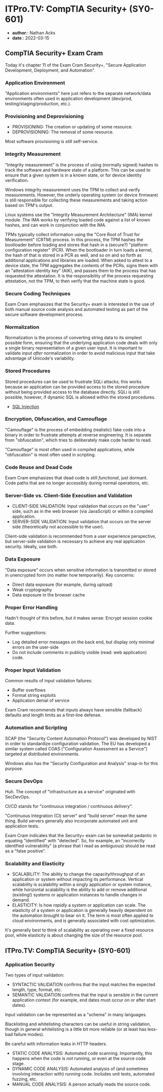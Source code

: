 # ITPro.TV: CompTIA Security+ (SY0-601)

* **author**:: Nathan Acks
* **date**:: 2022-03-15

## CompTIA Security+ Exam Cram

Today it's chapter 11 of the Exam Cram Security+, "Secure Application Development, Deployment, and Automation".

### Application Environment

"Application environments" here just refers to the separate network/data environments often used in application development (dev/prod, testing/staging/production, etc.).

### Provisioning and Deprovisioning

* PROVISIONING: The creation or updating of some resource.
* DEPROVISIONING: The removal of some resource.

Most software provisioning is *still* self-service.

### Integrity Measurement

"Integrity measurement" is the process of using (normally signed) hashes to track the software and hardware state of a platform. This can be used to ensure that a given system is in a known state, or for device identity verification.

Windows integrity measurement uses the TPM to collect and verify measurements. However, the underly operating system (or device firmware) is still responsible for collecting these measurements and taking action based on TPM's output.

Linux systems use the "Integrity Measurement Architecture" (IMA) kernel module. The IMA works by verifying loaded code against a list of known hashes, and can work in conjunction with the IMA.

TPMs typically collect information using the "Core Root of Trust for Measurement" (CRTM) process. In this process, the TPM hashes the bootloader before loading and stores that hash in a (secure?) "platform configuration register" (PCR). When the bootloader in turn loads a kernel, the hash of that is stored in a PCR as well, and so on and so forth as additional applications and libraries are loaded. When asked to attest to a device state, the TPM aggregates the contents of the PCRs, signs them with an "attestation identity key" (AIK), and passes them to the process that has requested the attestation. It is the responsibility of the process requesting attestation, not the TPM, to then verify that the machine state is good.

### Secure Coding Techniques

Exam Cram emphasizes that the Security+ exam is interested in the use of both manual source code analysis and automated testing as part of the secure software development process.

### Normalization

Normalization is the process of converting string data to its simplest possible form, ensuring that the underlying application code deals with only a single binary representation of a given user input. It is important to validate input *after* normalization in order to avoid malicious input that take advantage of Unicode's variability.

### Stored Procedures

Stored procedures can be used to frustrate SQLi attacks; this works because an application can be provided access to the stored procedure *without* being provided access to the database directly. SQLi is still possible, however, if dynamic SQL is allowed within the stored procedures.

* [SQL Injection](../notes/sql-injection.md)

### Encryption, Obfuscation, and Camouflage

"Camouflage" is the process of embedding (realistic) fake code into a binary in order to frustrate attempts at reverse engineering. It is separate from "obfuscation", which tries to deliberately make code harder to read.

"Camouflage" is most often used in compiled applications, while "obfuscation" is most often used in scripting.

### Code Reuse and Dead Code

Exam Cram emphasizes that dead code is still *functional*, just dormant. Code paths that are no longer accessibly during normal operations, etc.

### Server-Side vs. Client-Side Execution and Validation

* CLIENT-SIDE VALIDATION: Input validation that occurs on the "user" side, such as in the web browser (via JavaScript) or within a compiled application.
* SERVER-SIDE VALIDATION: Input validation that occurs on the server side (theoretically not accessible to the user).

Client-side validation is recommended from a user experience perspective, but server-side validation is necessary to achieve any real application security. Ideally, use both.

### Data Exposure

"Data exposure" occurs when sensitive information is transmitted or stored in unencrypted form (no matter how temporarily). Key concerns:

* Direct data exposure (for example, during upload)
* Weak cryptography
* Data exposure in the browser cache

### Proper Error Handling

Hadn't thought of this before, but it makes sense: Encrypt session cookie data.

Further suggestions:

* Log detailed error messages on the back end, but display only minimal errors on the user-side
* Do not include comments in publicly visible (read: web application) code.

### Proper Input Validation

Common results of input validation failures:

* Buffer overflows
* Format string exploits
* Application denial of service

Exam Cram recommends that inputs always have sensible (fallback) defaults and length limits as a first-line defense.

### Automation and Scripting

SCAP (the "Security Content Automation Protocol") was developed by NIST in order to standardize configuration validation. The EU has developed a similar system called COAS ("Configuration Assessment as a Service") targeted at distributed environments.

Windows also has the "Security Configuration and Analysis" snap-in for this purpose.

### Secure DevOps

Huh. The concept of "infrastructure as a service" originated with SecDevOps.

CI/CD stands for "continuous integration / continuous *delivery*".

"Continuous Integration (CI) server" and "build server" mean the same thing. Build servers generally also incorporate automated unit and application tests.

Exam Cram indicates that the Security+ exam can be somewhat pedantic in equating "identified" with "detected". So, for example, an "incorrectly identified vulnerability" (a phrase that I read as ambiguous) should be read as a "false positive".

### Scalability and Elasticity

* SCALABILITY: The ability to change the capacity/throughput of an application or system without impacting its performance. Vertical scalability is scalability within a singly application or system instance, while horizontal scalability is the ability to add or remove additional (existing!) systems or application instances to handle changes in demand.
* ELASTICITY: Is how *rapidly* a system or application can scale. The elasticity of a system or application is generally heavily dependent on the automation brought to bear on it. The term is most often applied to cloud environments, and is generally associated with cost optimization.

It's generally best to think of scalability as operating over a fixed resource pool, while elasticity is about changing the size of the resource pool.

## ITPro.TV: CompTIA Security+ (SY0-601)

### Application Security

Two types of input validation:

* SYNTACTIC VALIDATION confirms that the input matches the expected length, type, format, etc.
* SEMANTIC VALIDATION confirms that the input is sensible in the current application context (for example, end dates must occur on or after start dates).

Input validation can be represented as a "schema" in many languages.

Blacklisting and whitelisting characters can be useful in string validation, though in general whitelisting is a little bit more reliable (or at least has less-bad failure modes).

Be careful with information leaks in HTTP headers.

* STATIC CODE ANALYSIS: Automated code scanning. Importantly, this happens when the code is *not* running, or even at the source code stage.
* DYNAMIC CODE ANALYSIS: Automated analysis of (and sometimes involving interaction with) *running* code. Includes unit tests, automated fuzzing, etc.
* MANUAL CODE ANALYSIS: A person actually reads the source code.
